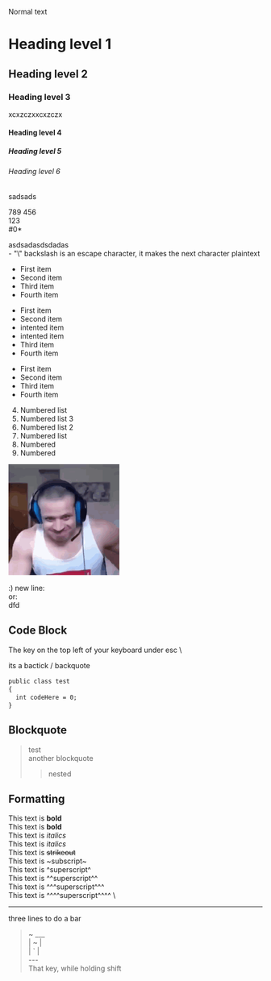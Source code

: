Normal text
# Heading level 1
## Heading level 2	
### Heading level 3
xcxzczxxcxzczx
#### Heading level 4
##### Heading level 5
###### Heading level 6
sadsads

789
456  
123  
#0*  

asdsadasdsdadas<br>
\- "\\" backslash is an escape character, it makes the next character plaintext
- First item
- Second item
- Third item
- Fourth item

* First item 
* Second item 
* intented item
* intented item
* Third item
* Fourth item

+ First item 
+ Second item 
+ Third item 
+ Fourth item

4. Numbered list
1. Numbered list 3
1. Numbered list 2
420. Numbered list
42. Numbered
1337. Numbered

![tyler1](tyler1.gif)

:)
new line: \
or: </br>
dfd

## Code Block

The key on the top left of your keyboard under esc \

its a bactick / backquote
```
public class test
{
  int codeHere = 0;
}
```

## Blockquote
> test <br>
> another blockquote
>> nested

## Formatting 

This text is **bold** \
This text is __bold__ \
This text is *italics* \
This text is _italics_ \
This text is ~~strikeout~~ \
This text is ~subscript~ \
This text is ^superscript^ \
This text is ^^superscript^^ \
This text is ^^^superscript^^^ \
This text is ^^^^superscript^^^^ \


--- 
three lines to do a bar 

> ~
 ___  \
| ~ | \
| ` | \
 ---  \
 That key, while holding shift





